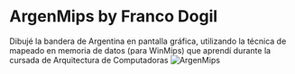 # ArgenMips by Franco Dogil

Dibujé la bandera de Argentina en pantalla gráfica, utilizando la técnica de mapeado en memoria de datos (para WinMips) que aprendí durante la cursada de Arquitectura de Computadoras
![ArgenMips](https://github.com/user-attachments/assets/89c61a9f-a2b0-4643-9449-9d3d4b3004e3)
